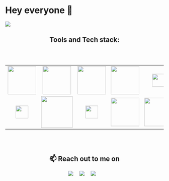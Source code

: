 <div>

# Hey everyone 👋 <div align="center">
  <img src="https://visitor-badge.laobi.icu/badge?page_id=tejasveer123.tejasveer123&"  />
</div>

###

</div>
<div align="center"><h2>Tools and Tech stack:</h2></div>
<br/>
<br/>

<table align="center" width="90%" >
<tr>
  <td align="center"><img width="90" src="https://www.vectorlogo.zone/logos/python/python-ar21.svg"></td>
  <td align="center"><img width="90" src="https://www.vectorlogo.zone/logos/jupyter/jupyter-ar21.svg"></td>
  <td align="center"><img width="90" src="https://www.vectorlogo.zone/logos/tensorflow/tensorflow-ar21.svg"></td>
  <td align="center"><img width="90" src="https://www.vectorlogo.zone/logos/pytorch/pytorch-ar21.svg"></td>
  <td align="center"><img width="40" src="https://cdn.jsdelivr.net/gh/devicons/devicon/icons/numpy/numpy-original.svg"</td>
  <td align="center"><img width="90" src="https://www.vectorlogo.zone/logos/docker/docker-ar21.svg"></td>
  <td align="center"><img width="90" src="https://www.vectorlogo.zone/logos/kaggle/kaggle-ar21.svg"></td>
</tr>
<tr>
  
  <td align="center"><img width="40" src="https://cdn.jsdelivr.net/gh/devicons/devicon/icons/pandas/pandas-original.svg"></td>
  <td align="center"><img width="100" src="https://www.vectorlogo.zone/logos/javascript/javascript-ar21.svg"></td>
  <td align="center"><img width="40" src="https://cdn.jsdelivr.net/gh/devicons/devicon/icons/pycharm/pycharm-original.svg"></td>
  <td align="center"><img width="90" src="https://www.vectorlogo.zone/logos/mysql/mysql-ar21.svg"></td>
  <td align="center"><img width="90" src="https://www.vectorlogo.zone/logos/git-scm/git-scm-ar21.svg"></td>
  <td align="center"><img width="90" src="https://www.vectorlogo.zone/logos/linux/linux-ar21.svg"></td>
  <td align="center"><img width="40" src="https://www.vectorlogo.zone/logos/getpostman/getpostman-icon.svg"></td>
</tr>
</table>

<br/>
<br/>

<h2 align="center">📫 Reach out to me on</h2>
<p align="center">
  <a target="_blank"href="https://www.linkedin.com/in/veertejas"><img src="https://img.shields.io/badge/linkedin-%230077B5.svg?&style=for-the-badge&logo=linkedin&logoColor=white" /></a>&nbsp;&nbsp;&nbsp;&nbsp;
  <a target="_blank"href="https://discord.com/invite/75GhkcZb"><img src="https://img.shields.io/badge/discord-%231DA1F2.svg?&style=for-the-badge&logo=discord&logoColor=white" /></a>&nbsp;&nbsp;&nbsp;&nbsp;
  <a href="mailto:tejasveer2612@gmail.com"><img src="https://img.shields.io/badge/gmail-%23D14836.svg?&style=for-the-badge&logo=gmail&logoColor=white" /></a>&nbsp;&nbsp;&nbsp;&nbsp;
</p>


<p align="left"></p>



<h2 align="left"></h2>
